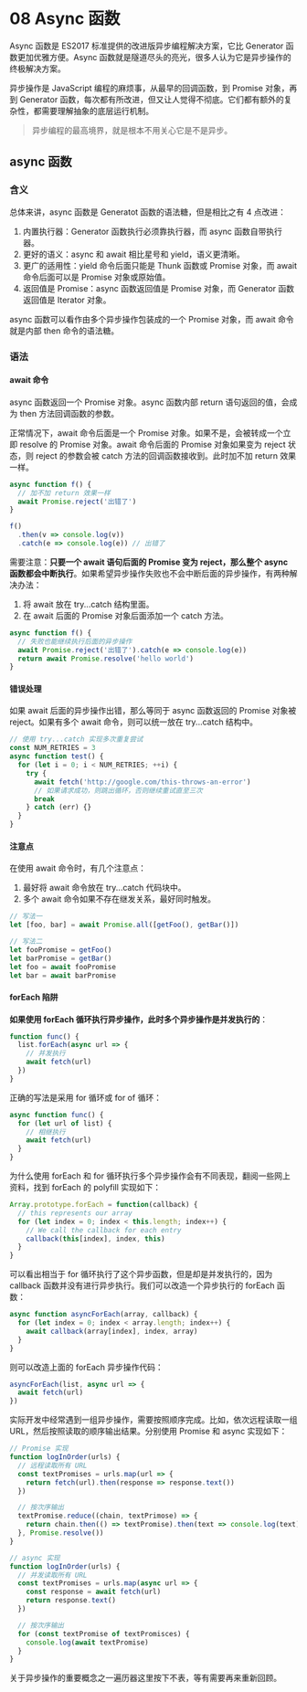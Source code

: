 # 08 Async 函数

Async 函数是 ES2017 标准提供的改进版异步编程解决方案，它比 Generator 函数更加优雅方便。Async 函数就是隧道尽头的亮光，很多人认为它是异步操作的终极解决方案。

异步操作是 JavaScript 编程的麻烦事，从最早的回调函数，到 Promise 对象，再到 Generator 函数，每次都有所改进，但又让人觉得不彻底。它们都有额外的复杂性，都需要理解抽象的底层运行机制。

> 异步编程的最高境界，就是根本不用关心它是不是异步。

## async 函数

### 含义

总体来讲，async 函数是 Generatot 函数的语法糖，但是相比之有 4 点改进：

1. 内置执行器：Generator 函数执行必须靠执行器，而 async 函数自带执行器。
2. 更好的语义：async 和 await 相比星号和 yield，语义更清晰。
3. 更广的适用性：yield 命令后面只能是 Thunk 函数或 Promise 对象，而 await 命令后面可以是 Promise 对象或原始值。
4. 返回值是 Promise：async 函数返回值是 Promise 对象，而 Generator 函数返回值是 Iterator 对象。

async 函数可以看作由多个异步操作包装成的一个 Promise 对象，而 await 命令就是内部 then 命令的语法糖。

### 语法

#### await 命令

async 函数返回一个 Promise 对象。async 函数内部 return 语句返回的值，会成为 then 方法回调函数的参数。

正常情况下，await 命令后面是一个 Promise 对象。如果不是，会被转成一个立即 resolve 的 Promise 对象。await 命令后面的 Promise 对象如果变为 reject 状态，则 reject 的参数会被 catch 方法的回调函数接收到。此时加不加 return 效果一样。

```javascript
async function f() {
  // 加不加 return 效果一样
  await Promise.reject('出错了')
}

f()
  .then(v => console.log(v))
  .catch(e => console.log(e)) // 出错了
```

需要注意：**只要一个 await 语句后面的 Promise 变为 reject，那么整个 async 函数都会中断执行**。如果希望异步操作失败也不会中断后面的异步操作，有两种解决办法：

1. 将 await 放在 try...catch 结构里面。
2. 在 await 后面的 Promise 对象后面添加一个 catch 方法。

```javascript
async function f() {
  // 失败也能继续执行后面的异步操作
  await Promise.reject('出错了').catch(e => console.log(e))
  return await Promise.resolve('hello world')
}
```

#### 错误处理

如果 await 后面的异步操作出错，那么等同于 async 函数返回的 Promise 对象被 reject。如果有多个 await 命令，则可以统一放在 try...catch 结构中。

```javascript
// 使用 try...catch 实现多次重复尝试
const NUM_RETRIES = 3
async function test() {
  for (let i = 0; i < NUM_RETRIES; ++i) {
    try {
      await fetch('http://google.com/this-throws-an-error')
      // 如果请求成功，则跳出循环，否则继续重试直至三次
      break
    } catch (err) {}
  }
}
```

#### 注意点

在使用 await 命令时，有几个注意点：

1. 最好将 await 命令放在 try...catch 代码块中。
2. 多个 await 命令如果不存在继发关系，最好同时触发。

```javascript
// 写法一
let [foo, bar] = await Promise.all([getFoo(), getBar()])

// 写法二
let fooPromise = getFoo()
let barPromise = getBar()
let foo = await fooPromise
let bar = await barPromise
```

#### forEach 陷阱

**如果使用 forEach 循环执行异步操作，此时多个异步操作是并发执行的**：

```javascript
function func() {
  list.forEach(async url => {
    // 并发执行
    await fetch(url)
  })
}
```

正确的写法是采用 for 循环或 for of 循环：

```javascript
async function func() {
  for (let url of list) {
    // 相继执行
    await fetch(url)
  }
}
```

为什么使用 forEach 和 for 循环执行多个异步操作会有不同表现，翻阅一些网上资料，找到 forEach 的 polyfill 实现如下：

```javascript
Array.prototype.forEach = function(callback) {
  // this represents our array
  for (let index = 0; index < this.length; index++) {
    // We call the callback for each entry
    callback(this[index], index, this)
  }
}
```

可以看出相当于 for 循环执行了这个异步函数，但是却是并发执行的，因为 callback 函数并没有进行异步执行。我们可以改造一个异步执行的 forEach 函数：

```javascript
async function asyncForEach(array, callback) {
  for (let index = 0; index < array.length; index++) {
    await callback(array[index], index, array)
  }
}
```

则可以改造上面的 forEach 异步操作代码：

```javascript
asyncForEach(list, async url => {
  await fetch(url)
})
```

实际开发中经常遇到一组异步操作，需要按照顺序完成。比如，依次远程读取一组 URL，然后按照读取的顺序输出结果。分别使用 Promise 和 async 实现如下：

```javascript
// Promise 实现
function logInOrder(urls) {
  // 远程读取所有 URL
  const textPromises = urls.map(url => {
    return fetch(url).then(response => response.text())
  })

  // 按次序输出
  textPromise.reduce((chain, textPrimose) => {
    return chain.then(() => textPromise).then(text => console.log(text))
  }, Promise.resolve())
}

// async 实现
function logInOrder(urls) {
  // 并发读取所有 URL
  const textPromises = urls.map(async url => {
    const response = await fetch(url)
    return response.text()
  })

  // 按次序输出
  for (const textPromise of textPromisces) {
    console.log(await textPromise)
  }
}
```

关于异步操作的重要概念之一遍历器这里按下不表，等有需要再来重新回顾。

